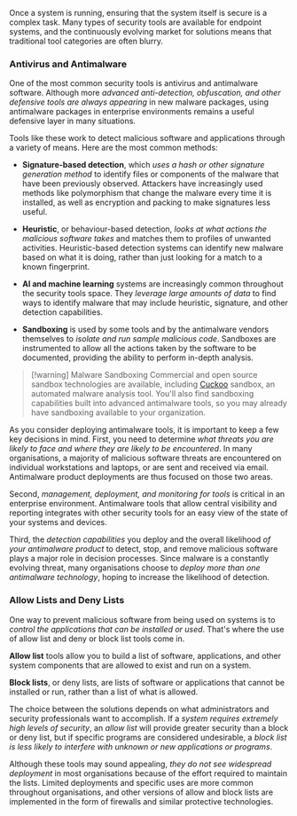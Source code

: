 
Once a system is running, ensuring that the system itself is secure is a complex task. Many types of security tools are available for endpoint systems, and the continuously evolving market for solutions means that traditional tool categories are often blurry.

### Antivirus and Antimalware

One of the most common security tools is antivirus and antimalware software. Although more *advanced anti-detection, obfuscation, and other defensive tools are always appearing* in new malware packages, using antimalware packages in enterprise environments remains a useful defensive layer in many situations.

Tools like these work to detect malicious software and applications through a variety of means. Here are the most common methods:

- **Signature-based detection**, which *uses a hash or other signature generation method* to identify files or components of the malware that have been previously observed. Attackers have increasingly used methods like polymorphism that change the malware every time it is installed, as well as encryption and packing to make signatures less useful.
  
- **Heuristic**, or behaviour-based detection, *looks at what actions the malicious software takes* and matches them to profiles of unwanted activities. Heuristic-based detection systems can identify new malware based on what it is doing, rather than just looking for a match to a known fingerprint.
  
- **AI and machine learning** systems are increasingly common throughout the security tools space. They *leverage large amounts of data* to find ways to identify malware that may include heuristic, signature, and other detection capabilities.
  
- **Sandboxing** is used by some tools and by the antimalware vendors themselves to *isolate and run sample malicious code*. Sandboxes are instrumented to allow all the actions taken by the software to be documented, providing the ability to perform in-depth analysis.

>[!warning] Malware Sandboxing
>Commercial and open source sandbox technologies are available, including [Cuckoo](cuckoosandbox.org) sandbox, an automated malware analysis tool. You'll also find sandboxing capabilities built into advanced antimalware tools, so you may already have sandboxing available to your organization.

As you consider deploying antimalware tools, it is important to keep a few key decisions in mind. First, you need to determine *what threats you are likely to face and where they are likely to be encountered*. In many organisations, a majority of malicious software threats are encountered on individual workstations and laptops, or are sent and received via email. Antimalware product deployments are thus focused on those two areas.

Second, *management, deployment, and monitoring for tools* is critical in an enterprise environment. Antimalware tools that allow central visibility and reporting integrates with other security tools for an easy view of the state of your systems and devices. 

Third, the *detection capabilities* you deploy and the overall likelihood *of your antimalware product* to detect, stop, and remove malicious software plays a major role in decision processes. Since malware is a constantly evolving threat, many organisations choose to *deploy more than one antimalware technology*, hoping to increase the likelihood of detection.

### Allow Lists and Deny Lists

One way to prevent malicious software from being used on systems is to *control the applications that can be installed or used*. That's where the use of allow list and deny or block list tools come in. 

**Allow list** tools allow you to build a list of software, applications, and other system components that are allowed to exist and run on a system. 

**Block lists**, or deny lists, are lists of software or applications that cannot be installed or run, rather than a list of what is allowed. 

The choice between the solutions depends on what administrators and security professionals want to accomplish. If a *system requires extremely high levels of security*, an *allow list* will provide greater security than a block or deny list, but if specific programs are considered undesirable, a *block list is less likely to interfere with unknown or new applications or programs*.

Although these tools may sound appealing, *they do not see widespread deployment* in most organisations because of the effort required to maintain the lists. Limited deployments and specific uses are more common throughout organisations, and other versions of allow and block lists are implemented in the form of firewalls and similar protective technologies.








